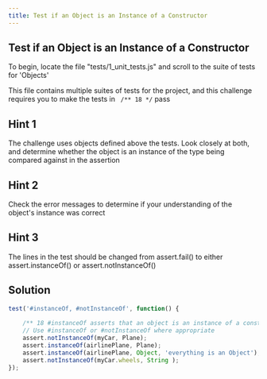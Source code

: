 ```yaml
---
title: Test if an Object is an Instance of a Constructor
---
```

## Test if an Object is an Instance of a Constructor

To begin, locate the file "tests/1_unit_tests.js" and scroll to the suite of tests for 'Objects'

This file contains multiple suites of tests for the project, and this challenge requires you to make the tests in ``` /** 18 */``` pass

## Hint 1

The challenge uses objects defined above the tests. Look closely at both, and determine whether the object is an instance of the type being compared against in the assertion

## Hint 2

Check the error messages to determine if your understanding of the object's instance was correct

## Hint 3

The lines in the test should be changed from assert.fail() to either assert.instanceOf() or assert.notInstanceOf()

## Solution

```js
test('#instanceOf, #notInstanceOf', function() {
      
    /** 18 #instanceOf asserts that an object is an instance of a constructor **/
    // Use #instanceOf or #notInstanceOf where appropriate
    assert.notInstanceOf(myCar, Plane);
    assert.instanceOf(airlinePlane, Plane);
    assert.instanceOf(airlinePlane, Object, 'everything is an Object');
    assert.notInstanceOf(myCar.wheels, String );
});
```